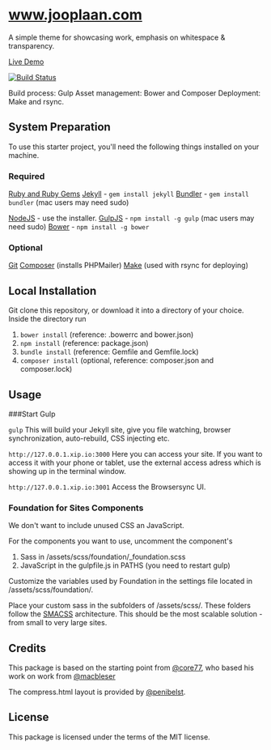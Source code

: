 # www.jooplaan.com
A simple theme for showcasing work, emphasis on whitespace & transparency.

[Live Demo](http://www.jooplaan.com/)

[![Build Status](https://travis-ci.org/jooplaan/jooplaan.github.io.svg?branch=master)](https://travis-ci.org/jooplaan/jooplaan.github.io)

Build process: Gulp
Asset management: Bower and Composer
Deployment: Make and rsync.

## System Preparation

To use this starter project, you'll need the following things installed on your machine.

### Required
[Ruby and Ruby Gems](https://rvm.io/rvm/install)
[Jekyll](http://jekyllrb.com/) - `gem install jekyll`
[Bundler](http://bundler.io/) - `gem install bundler` (mac users may need sudo)

[NodeJS](http://nodejs.org) - use the installer.
[GulpJS](https://github.com/gulpjs/gulp) - `npm install -g gulp` (mac users may need sudo)
[Bower](http://bower.io/) - `npm install -g bower`

### Optional
[Git](https://git-scm.com)
[Composer](https://getcomposer.org) (installs PHPMailer)
[Make](https://www.gnu.org/software/make) (used with rsync for deploying)


## Local Installation

Git clone this repository, or download it into a directory of your choice. Inside the directory run

1. `bower install` (reference: .bowerrc and bower.json)
2. `npm install` (reference: package.json)
3. `bundle install` (reference: Gemfile and Gemfile.lock)
4. `composer install` (optional, reference: composer.json and composer.lock)

## Usage

###Start Gulp

`gulp`
This will build your Jekyll site, give you file watching, browser synchronization, auto-rebuild, CSS injecting etc.

`http://127.0.0.1.xip.io:3000`
Here you can access your site. If you want to access it with your phone or tablet, use the external access adress which is showing up in the terminal window.

`http://127.0.0.1.xip.io:3001`
Access the Browsersync UI.

### Foundation for Sites Components

We don't want to include unused CSS an JavaScript.

  For the components you want to use, uncomment the component's
  1. Sass in /assets/scss/foundation/_foundation.scss
  2. JavaScript in the gulpfile.js in PATHS (you need to restart gulp)

Customize the variables used by Foundation in the settings file located in /assets/scss/foundation/.

Place your custom sass in the subfolders of /assets/scss/. These folders follow the [SMACSS](https://smacss.com/) architecture. This should be the most scalable solution - from small to very large sites.


## Credits
This package is based on the starting point from [@core77](https://github.com/core77/jekyll-foundation), who based his work on work from [@macbleser](https://github.com/macbleser/jekyll-gulp-sass-foundation)

The compress.html layout is provided by [@penibelst](http://jch.penibelst.de/).

## License
This package is licensed under the terms of the MIT license.
